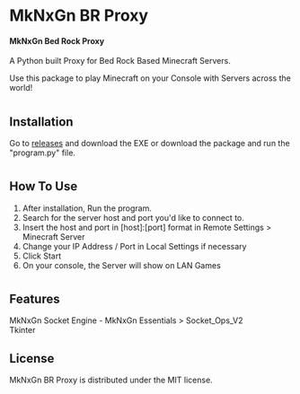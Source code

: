 MkNxGn BR Proxy
=======

#### MkNxGn Bed Rock Proxy
A Python built Proxy for Bed Rock Based Minecraft Servers.

Use this package to play Minecraft on your Console with Servers across the world!

#

Installation
------------

Go to <a href="https://github.com/MkNxGn/BR_Proxy/releases">releases</a> and download the EXE or download the package and run the "program.py" file.
#
How To Use
------------
<ol>
    <li> After installation, Run the program.
    <li> Search for the server host and port you'd like to connect to.
    <li> Insert the host and port in [host]:[port] format in Remote Settings > Minecraft Server
    <li> Change your IP Address / Port in Local Settings if necessary
    <li> Click Start
    <li> On your console, the Server will show on LAN Games
</ol>

#
## Features
MkNxGn Socket Engine - MkNxGn Essentials > Socket_Ops_V2<br>
Tkinter

License
-------
MkNxGn BR Proxy is distributed under the MIT license.
